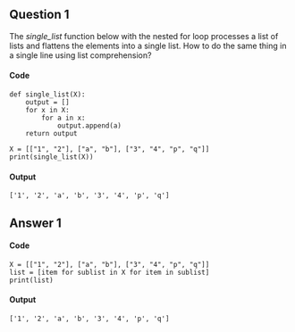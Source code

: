 ## Question 1

The *single_list* function below with the nested for loop processes a list of lists and flattens the elements into a single list. How to do the same thing in a single line using list comprehension?

#### Code
    def single_list(X):
        output = []
        for x in X:
            for a in x:
                output.append(a)
        return output

    X = [["1", "2"], ["a", "b"], ["3", "4", "p", "q"]]
    print(single_list(X))

#### Output
    ['1', '2', 'a', 'b', '3', '4', 'p', 'q']

## Answer 1

#### Code
    X = [["1", "2"], ["a", "b"], ["3", "4", "p", "q"]]
    list = [item for sublist in X for item in sublist]
    print(list)

#### Output
    ['1', '2', 'a', 'b', '3', '4', 'p', 'q']
